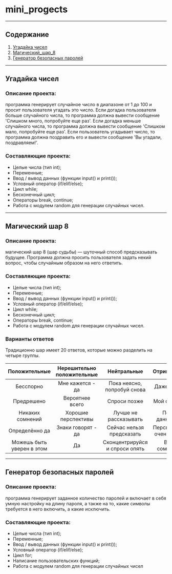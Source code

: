 # mini_progects
----
## Содержание
1. [Угадайка чисел](#Угадайка-чисел)
2. [Магический_шар_8](#Магический-шар-8)
3. [Генератор безопасных паролей](#Генератор-безопасных-паролей)
----
## Угадайка чисел
### Описание проекта: 
программа генерирует случайное число в диапазоне от 1 до 100 и просит пользователя угадать это число.
Если догадка пользователя больше случайного числа, то программа должна вывести сообщение 'Слишком много, попробуйте еще раз'.
Если догадка меньше случайного числа, то программа должна вывести сообщение 'Слишком мало, попробуйте еще раз'.
Если пользователь угадывает число, то программа должна поздравить его и вывести сообщение 'Вы угадали, поздравляем!'.

### Составляющие проекта: 
* Целые числа (тип int);
* Переменные;
* Ввод / вывод данных (функции input() и print());
* Условный оператор (if/elif/else);
* Цикл while;
* Бесконечный цикл;
* Операторы break, continue;
* Работа с модулем random для генерации случайных чисел.
----
## Магический шар 8
### Описание проекта: 
магический шар 8 (шар судьбы) — шуточный способ предсказывать будущее. 
Программа должна просить пользователя задать некий вопрос, чтобы случайным образом на него ответить.

### Составляющие проекта:
* Целые числа (тип int);
* Переменные;
* Ввод / вывод данных (функции input() и print());
* Условный оператор (if/elif/else);
* Цикл while;
* Бесконечный цикл;
* Операторы break, continue;
* Работа с модулем random для генерации случайных чисел.

### Варианты ответов
Традиционно шар имеет 20 ответов, которые можно разделить на четыре группы.

| Положительные	|Нерешительно положительные|	Нейтральные	|Отрицательные |
|:-------:|:-----------:|:----------:|:-----------:|
|Бесспорно| Мне кажется - да |	Пока неясно, попробуй снова|	Даже не думай|
|Предрешено|	Вероятнее всего|	Спроси позже|	Мой ответ - нет|
|Никаких сомнений|	Хорошие перспективы|	Лучше не рассказывать|	По моим данным - нет|
|Определённо да|	Знаки говорят - да|	Сейчас нельзя предсказать|	Перспективы не очень хорошие|
|Можешь быть уверен в этом|	Да	|Сконцентрируйся и спроси опять|	Весьма сомнительно|
----
## Генератор безопасных паролей
### Описание проекта: 
программа генерирует заданное количество паролей и включает в себя умную настройку на длину пароля, а также на то, какие символы требуется в него включить, а какие исключить.

### Составляющие проекта:
* Целые числа (тип int);
* Переменные;
* Ввод / вывод данных (функции input() и print());
* Условный оператор (if/elif/else);
* Цикл for;
* Написание пользовательских функций;
* Работа с модулем random для генерации случайных чисел
